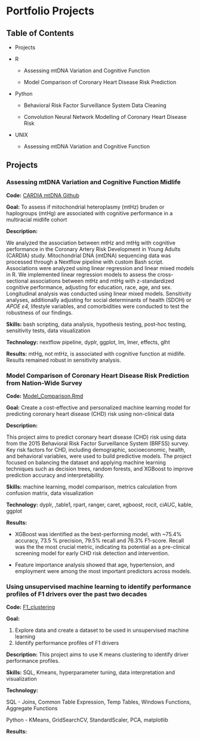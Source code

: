 # Portfolio Projects

## Table of Contents

-   Projects

-   R

    -   Assessing mtDNA Variation and Cognitive Function

    -   Model Comparison of Coronary Heart Disease Risk Prediction

-   Python

    -   Behavioral Risk Factor Surveillance System Data Cleaning

    -   Convolution Neural Network Modelling of Coronary Heart Disease Risk

-   UNIX

    -   Assessing mtDNA Variation and Cognitive Function

## Projects

### Assessing mtDNA Variation and Cognitive Function Midlife

**Code:** [CARDIA mtDNA Github](https://github.com/AndrewsLabUCSF/mtDNAhtz_CARDIA)

**Goal:** To assess if mitochondrial heteroplasmy (mtHz) bruden or haplogroups (mtHg) are associated with cognitive performance in a multiracial midlife cohort

**Description:**

We analyzed the association between mtHz and mtHg with cognitive performance in the Coronary Artery Risk Development in Young Adults (CARDIA) study. Mitochondrial DNA (mtDNA) sequencing data was processed through a Nextflow pipeline with custom Bash script. Associations were analyzed using linear regression and linear mixed models in R. We implemented linear regression models to assess the cross-sectional associations between mtHz and mtHg with z-standardized cognitive performance, adjusting for education, race, age, and sex. Longitudinal analysis was conducted using linear mixed models. Sensitivity analyses, additionally adjusting for social determinants of health (SDOH) or *APOE ε4,* lifestyle variables, and comorbidities were conducted to test the robustness of our findings.

**Skills:** bash scripting, data analysis, hypothesis testing, post-hoc testing, sensitivity tests, data visualization

**Technology:** nextflow pipeline, dyplr, ggplot, lm, lmer, effects, glht

**Results:** mtHg, not mtHz, is associated with cognitive function at midlife. Results remained robust in sensitivity analysis.

### Model Comparison of Coronary Heart Disease Risk Prediction from Nation-Wide Survey

**Code:** [Model_Comparison.Rmd](CHD_risk/ML_model_comparison/ML_Model_Comparison.Rmd)

**Goal:** Create a cost-effective and personalized machine learning model for predicting coronary heart disease (CHD) risk using non-clinical data

**Description:**

This project aims to predict coronary heart disease (CHD) risk using data from the 2015 Behavioral Risk Factor Surveillance System (BRFSS) survey. Key risk factors for CHD, including demographic, socioeconomic, health, and behavioral variables, were used to build predictive models. The project focused on balancing the dataset and applying machine learning techniques such as decision trees, random forests, and XGBoost to improve prediction accuracy and interpretability.

**Skills:** machine learning, model comparison, metrics calculation from confusion matrix, data visualization

**Technology:** dyplr, ,table1, rpart, ranger, caret, xgboost, rocit, ciAUC, kable, ggplot

**Results:**

-   XGBoost was identified as the best-performing model, with \~75.4% accuracy, 73.5 % precision, 79.5% recall and 76.3% F1-score. Recall was the the most crucial metric, indicating its potential as a pre-clinical screening model for early CHD risk detection and intervention.

-   Feature importance analysis showed that age, hypertension, and employment were among the most important predictors across models.


### Using unsupervised machine learning to identify performance profiles of F1 drivers over the past two decades 

**Code:** [F1_clustering](F1_clustering)

**Goal:** 

1. Explore data and create a dataset to be used in unsupervised machine learning 
2. Identify performance profiles of F1 drivers

**Description:** This project aims to use K means clustering to identify driver performance profiles. 

**Skills:** SQL, Kmeans, hyperparameter tuning, data interpretation and visualization

**Technology:**

SQL - Joins, Common Table Expression, Temp Tables, Windows Functions, Aggregate Functions

Python - KMeans, GridSearchCV, StandardScaler, PCA, matplotlib

**Results:**


